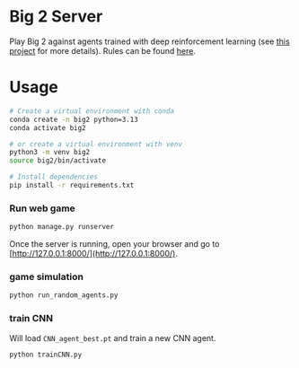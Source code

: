 # Big 2 Server

Play Big 2 against agents trained with deep reinforcement learning (see <a href="https://github.com/henrycharlesworth/big2_PPOalgorithm">this project</a> for more details). Rules can be found <a href="https://github.com/henrycharlesworth/big2_PPOalgorithm/blob/master/rules.md">here</a>.


# Usage
```bash
# Create a virtual environment with conda
conda create -n big2 python=3.13
conda activate big2

# or create a virtual environment with venv
python3 -m venv big2
source big2/bin/activate

# Install dependencies
pip install -r requirements.txt
```

### Run web game
```bash
python manage.py runserver
```
Once the server is running, open your browser and go to [http://127.0.0.1:8000/](http://127.0.0.1:8000/).

### game simulation
```bash
python run_random_agents.py
```

### train CNN
Will load `CNN_agent_best.pt` and train a new CNN agent.
```bash
python trainCNN.py
```